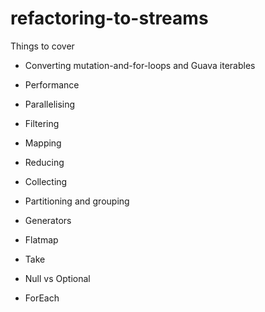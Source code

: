 # refactoring-to-streams

Things to cover

* Converting mutation-and-for-loops and Guava iterables

* Performance

* Parallelising

* Filtering

* Mapping

* Reducing

* Collecting

* Partitioning and grouping

* Generators

* Flatmap

* Take

* Null vs Optional<T>

* ForEach
